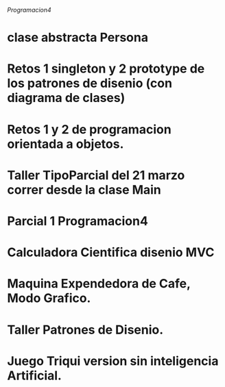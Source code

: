 *Programacion4*
# clase abstracta Persona
# Retos 1 singleton y 2 prototype de los patrones de disenio (con diagrama de clases)
# Retos 1 y 2 de programacion orientada a objetos.
# Taller TipoParcial del 21 marzo correr desde la clase Main
# Parcial 1 Programacion4
# Calculadora Cientifica disenio MVC
# Maquina Expendedora de Cafe, Modo Grafico.
# Taller Patrones de Disenio.
# Juego Triqui version sin inteligencia Artificial.
